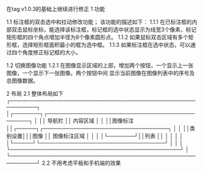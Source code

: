 





在tag v1.0.3的基础上继续进行修正
1 功能

1.1 标注框的双击选中和拉动修改功能；
该功能的描述如下： 
1.1.1 在已标注框的内部双击鼠标坐标，能选择该标注框，标记框的选中状态显示为线宽3个像素，标记矩形框的四个角点增加半径为8个像素圆形点。
1.1.2 如果鼠标双击区域有多个矩形框，选择矩形框面积最小的框为选中框。
1.1.3 如果标注框在选中状态，可以通过四个角度修正标记框的大小。


1.2 切换图像功能
1.2.1 在图像显示区域的上部，增加两个按钮，一个显示上一张图像，一个显示下一张图像。两个按钮中间 显示当前图像在图像列表中的序号及总图像数据。

2 布局
2.1 整体布局如下
┌─────────────────────────────────────────────────────────┐
│┌───────┐┌─────────────────────────────────────────────┐ │
││ 导航栏 ││             内容区域                        │ │
││图像标注││┌─────┐┌─────────────────────────────────┐ │ │
││类别设置│││图像 ││        图像标注区域              │ │ │
│└───────┘││列表 ││                                 │ │ │
│         │└─────┘└─────────────────────────────────┘ │ │
│         └─────────────────────────────────────────────┘ │
└─────────────────────────────────────────────────────────┘
2.2 不用考虑平板和手机端的效果